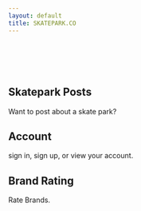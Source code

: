 ```yaml
---
layout: default
title: SKATEPARK.CO
---
```


# ‎ 

<div class="card-container">
    <div class="card" id="review">
        <h2>Skatepark Posts</h2>
        <p>Want to post about a skate park?</p>
    </div>
    <div class="card" id="acc">
        <h2>Account</h2>
        <p>sign in, sign up, or view your account.</p>
    </div>
    <div class="card" id="brand">
        <h2>Brand Rating</h2>
        <p>Rate Brands. </p>
    </div>
</div>

<script>
    const Div1 = document.getElementById("review");
    const Div2 = document.getElementById("acc");
    const Div3 = document.getElementById("brand");
    
    Div1.addEventListener("click", function() {
        const url = "{{site.baseurl}}/posts"; 
        window.location.href = url;
    });
    Div2.addEventListener("click", function() {
        const url2 = "{{site.baseurl}}/account"; 
        window.location.href = url2;
    });
    Div3.addEventListener("click", function() {
        const url3 = "{{site.baseurl}}/brand-review"; 
        window.location.href = url3;
    });
</script>